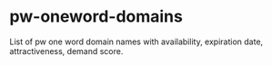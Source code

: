 # pw-oneword-domains
List of pw one word domain names with availability, expiration date, attractiveness, demand score.
